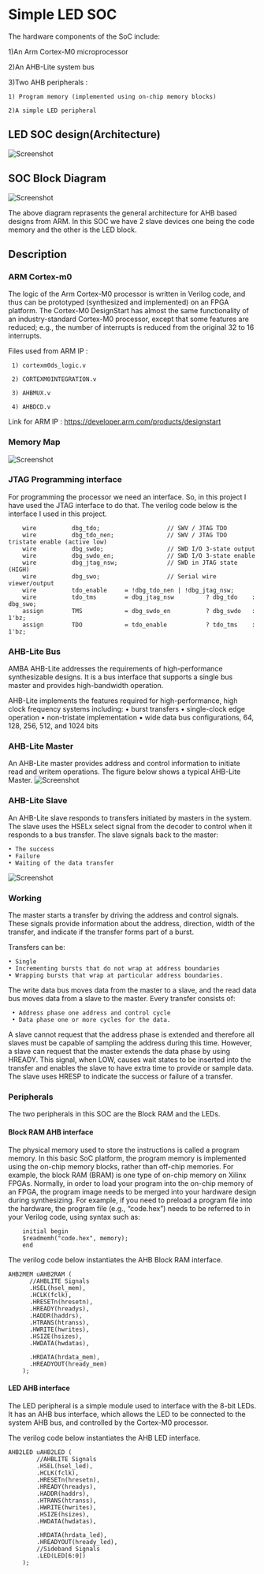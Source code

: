 # Simple LED SOC

The hardware components of the SoC include:

1)An Arm Cortex-M0 microprocessor 

2)An AHB-Lite system bus 

3)Two AHB peripherals : 

    1) Program memory (implemented using on-chip memory blocks) 
    
    2)A simple LED peripheral
    
## LED SOC design(Architecture)
![Screenshot](images/Lab4_image1.png)

## SOC Block Diagram
![Screenshot](images/Blockdiagram.png)

The above diagram reprasents the general architecture for AHB based designs from ARM. In this SOC we have 2 slave devices one being the code memory and the other is the LED block.

## Description

### ARM Cortex-m0
The logic of the Arm Cortex-M0 processor is written in Verilog code, and thus can be prototyped (synthesized and implemented) on an FPGA platform. The Cortex-M0 DesignStart has almost the same functionality of an industry-standard Cortex-M0 processor, except that some features are reduced; e.g., the number of interrupts is reduced from the original 32 to 16 interrupts.

Files used from ARM IP : 

     1) cortexm0ds_logic.v
     
     2) CORTEXM0INTEGRATION.v
     
     3) AHBMUX.v
     
     4) AHBDCD.v
     
Link for ARM IP : https://developer.arm.com/products/designstart

### Memory Map
![Screenshot](images/memorymap.png)

### JTAG Programming interface
For programming the processor we need an interface. So, in this project I have used the JTAG interface to do that. The verilog code below is the interface I used in this project.

        wire          dbg_tdo;                   // SWV / JTAG TDO
        wire          dbg_tdo_nen;               // SWV / JTAG TDO tristate enable (active low)
        wire          dbg_swdo;                  // SWD I/O 3-state output
        wire          dbg_swdo_en;               // SWD I/O 3-state enable
        wire          dbg_jtag_nsw;              // SWD in JTAG state (HIGH)
        wire          dbg_swo;                   // Serial wire viewer/output
        wire          tdo_enable     = !dbg_tdo_nen | !dbg_jtag_nsw;
        wire          tdo_tms        = dbg_jtag_nsw         ? dbg_tdo    : dbg_swo;
        assign        TMS            = dbg_swdo_en          ? dbg_swdo   : 1'bz;
        assign        TDO            = tdo_enable           ? tdo_tms    : 1'bz;
  
### AHB-Lite Bus
AMBA AHB-Lite addresses the requirements of high-performance synthesizable designs. It is a bus interface that supports a single bus master and provides high-bandwidth operation. 

AHB-Lite implements the features required for high-performance, high clock frequency systems including:
    • burst transfers
    • single-clock edge operation
    • non-tristate implementation
    • wide data bus configurations, 64, 128, 256, 512, and 1024 bits
    
### AHB-Lite Master
An AHB-Lite master provides address and control information to initiate read and writem operations. The figure below shows a typical AHB-Lite Master. 
![Screenshot](images/AHBLITES.png)

### AHB-Lite Slave
An AHB-Lite slave responds to transfers initiated by masters in the system. The slave uses the HSELx select signal from the decoder to control when it responds to a bus
transfer. The slave signals back to the master:

    • The success
    • Failure
    • Waiting of the data transfer
    
![Screenshot](images/AHBLITEM.png)

### Working
The master starts a transfer by driving the address and control signals. These signals provide information about the address, direction, width of the transfer, and indicate if
the transfer forms part of a burst.

Transfers can be:

    • Single
    • Incrementing bursts that do not wrap at address boundaries
    • Wrapping bursts that wrap at particular address boundaries.
    
The write data bus moves data from the master to a slave, and the read data bus moves data from a slave to the master.
Every transfer consists of:

     • Address phase one address and control cycle
     • Data phase one or more cycles for the data.
     
A slave cannot request that the address phase is extended and therefore all slaves must be capable of sampling the address during this time. However, a slave can request that
the master extends the data phase by using HREADY. This signal, when LOW, causes wait states to be inserted into the transfer and enables the slave to have extra time to
provide or sample data. The slave uses HRESP to indicate the success or failure of a transfer.
  
### Peripherals
The two peripherals in this SOC are the Block RAM and the LEDs.

#### Block RAM AHB interface
The physical memory used to store the instructions is called a program memory. In this basic SoC platform, the program memory is implemented using the on-chip memory blocks, rather than off-chip memories. For example, the block RAM (BRAM) is one type of on-chip memory on Xilinx FPGAs. Normally, in order to load your program into the on-chip memory of an FPGA, the program image needs to be merged into your hardware design during synthesizing. For example, if you need to preload a program file into the hardware, the program file (e.g., “code.hex”) needs to be referred to in your Verilog code, using syntax such as:
        
        initial begin
        $readmemh("code.hex", memory); 
        end
        
The verilog code below instantiates the AHB Block RAM interface.

    AHB2MEM uAHB2RAM (
          //AHBLITE Signals
          .HSEL(hsel_mem),
          .HCLK(fclk), 
          .HRESETn(hresetn), 
          .HREADY(hreadys),     
          .HADDR(haddrs),
          .HTRANS(htranss), 
          .HWRITE(hwrites),
          .HSIZE(hsizes),
          .HWDATA(hwdatas), 

          .HRDATA(hrdata_mem), 
          .HREADYOUT(hready_mem)
        );
        
#### LED AHB interface
The LED peripheral is a simple module used to interface with the 8-bit LEDs. It has an AHB bus interface, which allows the LED to be connected to the system AHB bus, and controlled by the Cortex-M0 processor.

The verilog code below instantiates the AHB LED interface.

    AHB2LED uAHB2LED (
            //AHBLITE Signals
            .HSEL(hsel_led),
            .HCLK(fclk), 
            .HRESETn(hresetn), 
            .HREADY(hreadys),     
            .HADDR(haddrs),
            .HTRANS(htranss), 
            .HWRITE(hwrites),
            .HSIZE(hsizes),
            .HWDATA(hwdatas), 

            .HRDATA(hrdata_led), 
            .HREADYOUT(hready_led),
            //Sideband Signals
            .LED(LED[6:0])
        );



